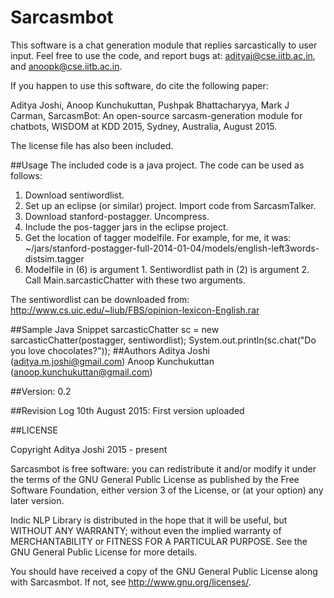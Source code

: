 # Sarcasmbot

This software is a chat generation module that replies sarcastically to user input. Feel free to use the code, and report bugs at: adityaj@cse.iitb.ac.in, and anoopk@cse.iitb.ac.in. 

If you happen to use this software, do cite the following paper: 

Aditya Joshi, Anoop Kunchukuttan, Pushpak Bhattacharyya, Mark J Carman, SarcasmBot: An open-source sarcasm-generation module for chatbots, WISDOM at KDD 2015, Sydney, Australia, August 2015.

The license file has also been included. 

##Usage
The included code is a java project. The code can be used as follows:
1) Download sentiwordlist.
3) Set up an eclipse (or similar) project. Import code from SarcasmTalker.
4) Download stanford-postagger. Uncompress.
5) Include the pos-tagger jars in the eclipse project.
6) Get the location of tagger modelfile. For example, for me, it was: ~/jars/stanford-postagger-full-2014-01-04/models/english-left3words-distsim.tagger
7) Modelfile in (6) is argument 1. Sentiwordlist path in (2) is argument 2. Call Main.sarcasticChatter with these two arguments.

The sentiwordlist can be downloaded from: http://www.cs.uic.edu/~liub/FBS/opinion-lexicon-English.rar

##Sample Java Snippet
sarcasticChatter sc = new sarcasticChatter(postagger, sentiwordlist);
System.out.println(sc.chat("Do you love chocolates?"));
##Authors
Aditya Joshi (aditya.m.joshi@gmail.com)
Anoop Kunchukuttan (anoop.kunchukuttan@gmail.com)

##Version: 0.2

##Revision Log
10th August 2015: First version uploaded

##LICENSE

Copyright Aditya Joshi 2015 - present
 
Sarcasmbot is free software: you can redistribute it and/or modify
it under the terms of the GNU General Public License as published by
the Free Software Foundation, either version 3 of the License, or
(at your option) any later version.

Indic NLP Library is distributed in the hope that it will be useful, 
but WITHOUT ANY WARRANTY; without even the implied warranty of 
MERCHANTABILITY or FITNESS FOR A PARTICULAR PURPOSE.  See the 
GNU General Public License for more details. 

You should have received a copy of the GNU General Public License 
along with Sarcasmbot.  If not, see <http://www.gnu.org/licenses/>.



